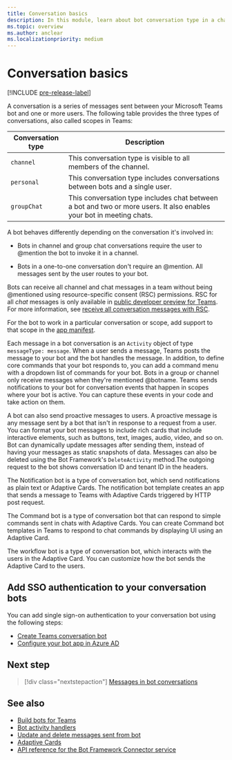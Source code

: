 ```yaml
---
title: Conversation basics
description: In this module, learn about bot conversation type in a channel, personal chat, and a group chat scopes in Microsoft Teams.
ms.topic: overview
ms.author: anclear
ms.localizationpriority: medium
---
```


# Conversation basics

[!INCLUDE [pre-release-label](~/includes/v4-to-v3-pointer-bots.md)]

A conversation is a series of messages sent between your Microsoft Teams bot and one or more users. The following table provides the three types of conversations, also called scopes in Teams:

| Conversation type | Description |
| ------- | ----------- |
| `channel` | This conversation type is visible to all members of the channel. |
| `personal` | This conversation type includes conversations between bots and a single user. |
| `groupChat` | This conversation type includes chat between a bot and two or more users. It also enables your bot in meeting chats. |

A bot behaves differently depending on the conversation it's involved in:

* Bots in channel and group chat conversations require the user to @mention the bot to invoke it in a channel.

* Bots in a one-to-one conversation don't require an @mention. All messages sent by the user routes to your bot.

Bots can receive all channel and chat messages in a team without being @mentioned using resource-specific consent (RSC) permissions. RSC for all *chat* messages is only available in [public developer preview for Teams](../../../resources/dev-preview/developer-preview-intro.md). For more information, see [receive all conversation messages with RSC](channel-messages-with-rsc.md).

For the bot to work in a particular conversation or scope, add support to that scope in the [app manifest](~/resources/schema/manifest-schema.md).

Each message in a bot conversation is an `Activity` object of type `messageType: message`. When a user sends a message, Teams posts the message to your bot and the bot handles the message. In addition, to define core commands that your bot responds to, you can add a command menu with a dropdown list of commands for your bot. Bots in a group or channel only receive messages when they're mentioned @botname. Teams sends notifications to your bot for conversation events that happen in scopes where your bot is active. You can capture these events in your code and take action on them.

A bot can also send proactive messages to users. A proactive message is any message sent by a bot that isn't in response to a request from a user. You can format your bot messages to include rich cards that include interactive elements, such as buttons, text, images, audio, video, and so on. Bot can dynamically update messages after sending them, instead of having your messages as static snapshots of data. Messages can also be deleted using the Bot Framework's `DeleteActivity` method.The outgoing request to the bot shows conversation ID and tenant ID in the headers.

The Notification bot is a type of conversation bot, which send notifications as plain text or Adaptive Cards. The notification bot template creates an app that sends a message to Teams with Adaptive Cards triggered by HTTP post request.

The Command bot is a type of conversation bot that can respond to simple commands sent in chats with Adaptive Cards. You can create Command bot templates in Teams to respond to chat commands by displaying UI using an Adaptive Card.

The workflow bot is a type of conversation bot, which interacts with the users in the Adaptive Card. You can customize how the bot sends the Adaptive Card to the users.

## Add SSO authentication to your conversation bots

You can add single sign-on authentication to your conversation bot using the following steps:

* [Create Teams conversation bot](../../../sbs-teams-conversation-bot.yml)
* [Configure your bot app in Azure AD](~/bots/how-to/authentication/bot-sso-register-aad.md)

## Next step

> [!div class="nextstepaction"]
> [Messages in bot conversations](~/bots/how-to/conversations/conversation-messages.md)

## See also

* [Build bots for Teams](../../what-are-bots.md)
* [Bot activity handlers](../../bot-basics.md)
* [Update and delete messages sent from bot](../update-and-delete-bot-messages.md)
* [Adaptive Cards](../../../task-modules-and-cards/cards/people-picker.md)
* [API reference for the Bot Framework Connector service](/azure/bot-service/rest-api/bot-framework-rest-connector-api-reference)
